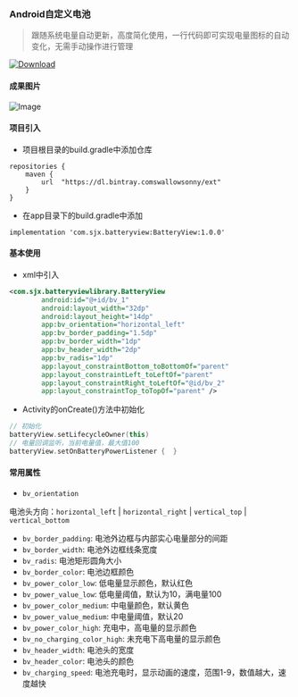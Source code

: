 
### Android自定义电池
> 跟随系统电量自动更新，高度简化使用，一行代码即可实现电量图标的自动变化，无需手动操作进行管理

[ ![Download](https://api.bintray.com/packages/swallowsonny/ext/BatteryView/images/download.svg?version=1.0.0) ](https://bintray.com/swallowsonny/ext/BatteryView/1.0.0/link)

#### 成果图片
![Image](https://github.com/swallowsonny/BatteryView/blob/master/imgs/battery.jpg)



#### 项目引入
- 项目根目录的build.gradle中添加仓库
```
repositories {
	maven {
		url  "https://dl.bintray.comswallowsonny/ext"
	}
}
```
- 在app目录下的build.gradle中添加
```
implementation 'com.sjx.batteryview:BatteryView:1.0.0'
```

#### 基本使用
- xml中引入
```xml
<com.sjx.batteryviewlibrary.BatteryView
        android:id="@+id/bv_1"
        android:layout_width="32dp"
        android:layout_height="14dp"
        app:bv_orientation="horizontal_left"
        app:bv_border_padding="1.5dp"
        app:bv_border_width="1dp"
        app:bv_header_width="2dp"
        app:bv_radis="1dp"
        app:layout_constraintBottom_toBottomOf="parent"
        app:layout_constraintLeft_toLeftOf="parent"
        app:layout_constraintRight_toLeftOf="@id/bv_2"
        app:layout_constraintTop_toTopOf="parent" />
```

- Activity的onCreate()方法中初始化
```kotlin
// 初始化
batteryView.setLifecycleOwner(this)
// 电量回调监听，当前电量值，最大值100
batteryView.setOnBatteryPowerListener {  }
```

#### 常用属性
- `bv_orientation`

电池头方向：`horizontal_left` | `horizontal_right` | `vertical_top` | `vertical_bottom`
- `bv_border_padding`: 电池外边框与内部实心电量部分的间距
- `bv_border_width`: 电池外边框线条宽度
- `bv_radis`: 电池矩形圆角大小
- `bv_border_color`: 电池边框颜色
- `bv_power_color_low`: 低电量显示颜色，默认红色
- `bv_power_value_low`: 低电量阈值，默认为10，满电量100
- `bv_power_color_medium`: 中电量颜色，默认黄色
- `bv_power_value_medium`: 中电量阈值，默认20
- `bv_power_color_high`: 充电中，高电量的显示颜色
- `bv_no_charging_color_high`: 未充电下高电量的显示颜色
- `bv_header_width`: 电池头的宽度
- `bv_header_color`: 电池头的颜色
- `bv_charging_speed`: 电池充电时，显示动画的速度，范围1-9，数值越大，速度越快



